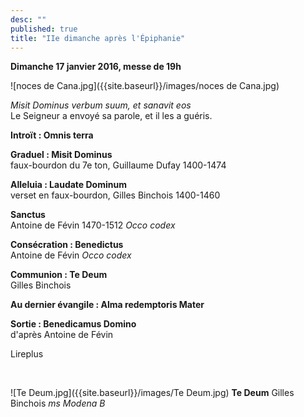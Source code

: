 ```yaml
---
desc: ""
published: true
title: "IIe dimanche après l'Épiphanie"
---
```


  **Dimanche 17 janvier 2016, messe de 19h**

![noces de Cana.jpg]({{site.baseurl}}/images/noces de Cana.jpg)

*Misit Dominus verbum suum, et sanavit eos*  
Le Seigneur a envoyé sa parole, et il les a guéris.


**Introït : Omnis terra**

**Graduel : Misit Dominus**  
faux-bourdon du 7e ton, Guillaume Dufay 1400-1474

**Alleluia : Laudate Dominum**  
verset en faux-bourdon, Gilles Binchois 1400-1460

**Sanctus**  
Antoine de Févin 1470-1512 *Occo codex*
 
**Consécration : Benedictus**  
Antoine de Févin *Occo codex*

**Communion : Te Deum**  
Gilles Binchois

**Au dernier évangile : Alma redemptoris Mater** 

**Sortie : Benedicamus Domino**  
d'après Antoine de Févin

Lireplus

&nbsp;

![Te Deum.jpg]({{site.baseurl}}/images/Te Deum.jpg)
**Te Deum** Gilles Binchois *ms Modena B*

